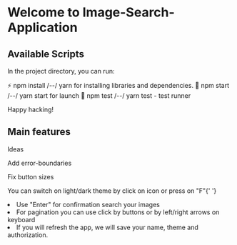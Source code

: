 # Welcome to Image-Search-Application

## Available Scripts

In the project directory, you can run:

⚡ npm install /--/ yarn for installing libraries and dependencies.
🚀 npm start /--/ yarn start for launch
🦉 npm test /--/ yarn test - test runner

Happy hacking!

## Main features


Ideas

<!-- Add css theme-provider -->

<!-- Add local-time greeting and theme-provider -->

<!-- Add random first images -->

<!-- Add loading -->

<!-- Add login store -->

<!-- Add routing -->

Add error-boundaries

<!-- add <Notification /> -->

Fix button sizes

<!-- Add dictionary -->

<!-- add sorting images by like on the page -->

You can switch on light/dark theme by click on icon or press on
"F"{' '}

</li>
<li>Use "Enter" for confirmation search your images</li>
<li>
For pagination you can use click by buttons or by left/right
arrows on keyboard
</li>
<li>
If you will refresh the app, we will save your name, theme and
authorization.
